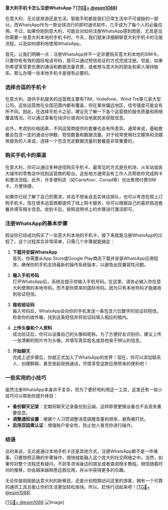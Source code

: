 **意大利手机卡怎么注册WhatsApp？[[TG💪+ @esim1088](https://t.me/s/esim1088)]**

在意大利，无论是旅游还是生活，智能手机都是我们日常生活中不可或缺的一部分。而WhatsApp作为一款全球流行的即时通讯软件，几乎成为了每个人的必备应用。不过，如果你刚到意大利，可能会对如何注册WhatsApp感到困惑，尤其是当你需要一张意大利本地的手机卡时。今天，我们就来详细聊聊意大利手机卡的注册流程，以及如何顺利地使用WhatsApp。

首先，让我们明确一点：注册WhatsApp并不一定非要购买意大利本地的SIM卡。只要你有有效的国际电话号码，就可以通过短信验证的方式完成注册。但是，如果你希望享受更优惠的通话和数据流量资费，或者想与意大利的朋友和家人保持联系，那么办理一张本地手机卡是很有必要的。

### **选择合适的手机卡**

在意大利，提供手机服务的运营商主要有TIM、Vodafone、Wind Tre等几家大型公司。这些运营商在全国范围内都有覆盖，但在某些偏远地区，信号强度可能会有所不同。因此，在选择手机卡之前，建议先了解一下各个运营商的服务质量和网络覆盖情况。可以通过查看在线评价或询问当地居民来获取信息。

此外，考虑到价格因素，不同运营商提供的套餐也会有所差异。通常来说，基础套餐会包含一定的通话分钟数、短信数量和数据流量。对于经常使用社交媒体和流媒体服务的人来说，选择一个包含充足数据流量的套餐是非常重要的。

### **购买手机卡的渠道**

在意大利，你可以通过多种途径购买手机卡。最常见的方式是在机场、火车站或各大城市的零售店中找到运营商的柜台。这些地方通常会有工作人员帮助你完成购卡和激活流程。此外，许多便利店（如Carrefour、Conad等）也出售预付费SIM卡，方便快捷。

如果你已经了解了自己的需求，并且不想亲自去实体店排队，也可以考虑在网上订购手机卡。现在很多运营商都提供了线上购卡服务，你可以根据自己的喜好挑选套餐并填写相关信息。收到卡后，按照说明书上的步骤进行激活即可。

### **注册WhatsApp的基本步骤**

假设你已经成功购买了一张意大利本地的手机卡，接下来就是注册WhatsApp的过程了。这个过程其实非常简单，只需几个步骤就能搞定：

1. **下载并安装WhatsApp**  
   首先，你需要从App Store或Google Play商店下载并安装WhatsApp应用程序。确保你的手机支持最新的操作系统版本，以避免出现兼容性问题。

2. **输入手机号码**  
   打开WhatsApp后，系统会提示你输入手机号码。在这里，请务必输入你在意大利使用的本地号码，而不是你原来的国际号码。因为只有本地号码才能接收到验证短信。

3. **接收验证码**  
   输入号码后，WhatsApp会向你的手机发送一条包含六位数字的验证码短信。检查你的收件箱，找到这条短信并将验证码填入相应的框内。

4. **上传头像和个人资料**  
   成功验证后，你可以设置自己的头像和昵称。为了方便好友识别你，建议上传一张清晰的照片作为头像，并填写真实姓名或其他易于辨认的信息。

5. **开始聊天**  
   完成上述步骤后，你就正式加入了WhatsApp的世界！现在，你可以添加联系人、创建群聊，甚至发起视频通话，尽情享受这款应用带来的便利吧！

### **一些实用的小技巧**

虽然注册WhatsApp本身并不复杂，但为了更好地利用这一工具，这里还有一些小技巧可以帮助你提升体验：

- **备份聊天记录**：定期将聊天记录备份到云端，这样即使更换设备也不会丢失重要信息。
- **调整通知设置**：根据个人习惯调整消息提醒音量和频率，避免被打扰。
- **启用双因素认证**：增强账户安全性，防止他人冒充你进行操作。

### **结语**

总的来说，无论是通过本地手机卡还是其他方式，注册WhatsApp都不是一件难事。只要按照正确的步骤操作，很快就能融入这个庞大的社交网络之中。当然，如果你对整个流程还有疑问，不妨多咨询身边的朋友或者查阅相关教程。相信随着时间的推移，你会越来越熟悉这款应用，并从中获得更多的乐趣。

无论你是刚刚抵达意大利的新移民，还是计划短期访问这里的游客，拥有一个可靠的通讯工具总能让你的生活更加轻松愉快。所以，赶快行动起来吧！[[TG💪+ @esim1088](https://t.me/s/esim1088)]

[[TG💪+ @esim1088](https://t.me/s/esim1088) ![Image](https://i.postimg.cc/4NQfJmqS/Snipaste-2025-05-13-00-14-12.png)]